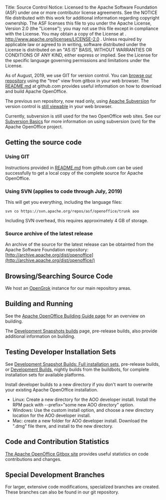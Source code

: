Title:     Source Control
Notice:    Licensed to the Apache Software Foundation (ASF) under one
           or more contributor license agreements.  See the NOTICE file
           distributed with this work for additional information
           regarding copyright ownership.  The ASF licenses this file
           to you under the Apache License, Version 2.0 (the
           "License"); you may not use this file except in compliance
           with the License.  You may obtain a copy of the License at
           .
             http://www.apache.org/licenses/LICENSE-2.0
           .
           Unless required by applicable law or agreed to in writing,
           software distributed under the License is distributed on an
           "AS IS" BASIS, WITHOUT WARRANTIES OR CONDITIONS OF ANY
           KIND, either express or implied.  See the License for the
           specific language governing permissions and limitations
           under the License.

As of August, 2019, we use GIT for version control. You can [browse our
repository][10] using the "tree" view from gitbox in your web browser. The [README.md](https://github.com/apache/openoffice) at github.com provides useful information on how to download and build Apache OpenOffice.

The previous svn repository, now read only, using [Apache Subversion][1] for version control is [still viewable][2] in your web browser.

Currently, subversion is still used for the two OpenOffice web sites.
See our [Subversion Basics](http://openoffice.apache.org/svn-basics.html)
for more information on using subversion (svn) for the Apache OpenOffice project.

<!--- For further information see the [Apache Source Code Repository][3] page.-->

## Getting the source code

### Using GIT

<!--- You can use our git repository for downloading source but not committing (read only):
    [https://github.com/apache/openoffice](https://github.com/apache/openoffice)-->

Instructions provided in [README.md](https://github.com/apache/openoffice) from github.com can be used successfully to get a local copy of the complete source for Apache OpenOffice.

### Using SVN (applies to code through July, 2019)

This will get you everything, including the language files:

    svn co https://svn.apache.org/repos/asf/openoffice/trunk aoo

Including SVN overhead, this requires approximately 4 GB of storage.


### Source archive of the latest release

An archive of the source for the latest release can be obtainted from the Apache Software Foundation repository:
    [http://archive.apache.org/dist/openoffice](http://archive.apache.org/dist/openoffice/)


## Browsing/Searching Source Code

<!--- We have an instance of [Atlassian FishEye][4] for source browsing, searching,
reporting and visualization of main trunk (main development area).-->

We host an [OpenGrok](http://opengrok.openoffice.org/) instance for our
main repository areas.

## Building and Running

See the [Apache OpenOffice Building Guide page][5]
    for an overview on building.

The [Development Snapshots builds][7] page, pre-release builds, also provide additional information on building.

## Testing Developer Installation Sets

See [Development Snapshot Builds: Full installation sets][8], pre-release builds, or [Development Builds][9], nightly builds from the buildbots, for complete installation sets for available platforms.

Install developer builds to a new directory if you don't want to overwrite your
existing Apache OpenOffice installation.

* Linux: Create a new directory for the AOO developer install.
Install the RPM pack with --prefix="some new AOO directory" option.
* Windows: Use the custom install option, and choose a new directory location for the
AOO developer install.
* Mac: create a new folder for AOO developer install. Download the ".dmg" file there, and install
to the new directory.


## Code and Contribution Statistics

<!--- Our SVN tree is read by the [Open Hub tracker][6] to generate some various statistics.
Note that the migration from the legacy Mercurial repository to SVN at Apache has
caused pre-existing files to be double-counted. But the contribution history should
be intact.-->

[The Apache OpenOffice Gitbox site][10] provides useful statistics on code contributions and changes.

## Special Development Branches

For larger, extensive code modifications, specialized branches are created. These branches can also be found in our git repository.

<!--- You can find out more information on them from the Wiki [Source Code](https://wiki.openoffice.org/wiki/Source_Code) page.-->

[1]: https://subversion.apache.org/
[2]: https://svn.apache.org/viewvc/openoffice/trunk/
[3]: https://www.apache.org/dev/version-control.html
[4]: https://fisheye.apache.org/changelog/openoffice
[5]: https://wiki.openoffice.org/wiki/Documentation/Building_Guide_AOO
[6]: https://www.openhub.net/p/openoffice
[7]: https://cwiki.apache.org/confluence/display/OOOUSERS/Development+Snapshot+Builds#DevelopmentSnapshotBuilds-buildflags
[8]: https://cwiki.apache.org/confluence/display/OOOUSERS/Development+Snapshot+Builds#DevelopmentSnapshotBuilds-fullsets
[9]: https://www.openoffice.org/download/devbuilds.html
[10]: https://gitbox.apache.org/repos/asf?p=openoffice.git
